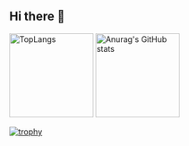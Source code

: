 ## Hi there 👋

<!--
**07kashihiro11/07kashihiro11** is a ✨ _special_ ✨ repository because its `README.md` (this file) appears on your GitHub profile.

Here are some ideas to get you started:
- 🔭 I’m currently working on ...
- 🌱 I’m currently learning ...
- 👯 I’m looking to collaborate on ...
- 🤔 I’m looking for help with ...
- 💬 Ask me about ...
- 📫 How to reach me: ...
- 😄 Pronouns: ...
- ⚡ Fun fact: ...
-->
<p align="left">
  <img alt = "TopLangs" height="150px" src=https://github-readme-stats.vercel.app/api/top-langs/?username=07kashihiro11&layout=compact />
  <img alt = "Anurag's GitHub stats" height="150px" src=https://github-readme-stats.vercel.app/api?username=07kashihiro11&show_icons=true&theme=transparent />
</p>

[![trophy](https://github-profile-trophy.vercel.app/?username=07kashihiro11)](https://github.com/ryo-ma/github-profile-trophy)
